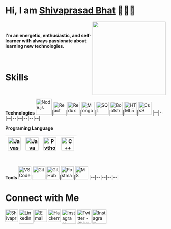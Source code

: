 <h1>Hi, I am <a href="https://www.shivaprasad.tech/" target="_blank">Shivaprasad Bhat</a> 🙋🏽‍♂️</h1>

<img align='right' src="https://media.giphy.com/media/H7AmqyARFEc7S1Smtl/giphy.gif" width="230">

<br/><br/>
<b>I'm an energetic, enthusiastic, and self-learner with always passionate about learning new technologies.</b>
<br/><br/>
<br/>

<h1>Skills</h1>
<br/>

**Technologies**
<img alt="Node.js" width="50px" src="https://img.icons8.com/color/480/000000/nodejs.png"/>|<img alt="React" width="40px" src="https://img.icons8.com/cute-clipart/50/000000/react-native.png"/>|<img alt="Redux" width="40px" src="https://img.icons8.com/color/480/000000/redux.png"/>|<img alt="MongoDB" width="40px" src="https://img.icons8.com/color/480/000000/mongodb.png"/>|<img alt="SQL" width="40px" src="https://img.icons8.com/ios-filled/100/000000/sql.png"/>|<img alt="Bootstrap" width="40px" src="https://img.icons8.com/color/50/000000/bootstrap.png"/>|<img alt="HTML5" width="40px" src="https://img.icons8.com/color/480/000000/html-5.png"/>|<img alt="Css3" width="40px" src="https://img.icons8.com/color/480/000000/css3.png"/>
|--|--|--|--|--|--|--|--|
<br/>

**Programing Language**

| <img alt="Javascript" width="40px" src="https://img.icons8.com/color/480/000000/javascript-logo-1.png"/> | <img alt="Java" width="40px" src="https://img.icons8.com/color/480/000000/java-coffee-cup-logo.png"/> | <img alt="Python3" width="40px" src="https://img.icons8.com/color/480/000000/python.png"/> | <img alt="C++" width="40px" src="https://img.icons8.com/color/480/000000/c-plus-plus-logo.png"/> |
| -------------------------------------------------------------------------------------------------------- | ----------------------------------------------------------------------------------------------------- | ------------------------------------------------------------------------------------------ | ------------------------------------------------------------------------------------------------ |


<br/>

**Tools**
<img alt="VS Code" width="40px" src="https://img.icons8.com/fluent/48/000000/visual-studio-code-2019.png"/>|<img alt="Git" width="40px" src="https://img.icons8.com/color/48/000000/git.png"/>|<img alt="Git Hub" width="40px" src="https://img.icons8.com/fluent/240/000000/github.png"/>|<img alt="Postman" width="40px" src="https://img.icons8.com/dusk/512/000000/postman-api.png"/>|<img alt="MS Office" width="40px" src="https://img.icons8.com/fluent/48/000000/microsoft-office-2019.png"/>
|--|--|--|--|--|
<br/>

 <h1>Connect with Me</h1>

[<img align="left" alt="Shivaprasad Bhat" width="40px"  src="https://img.icons8.com/cotton/64/000000/earth-planet--v2.png"/>](https://www.shivaprasad.tech)
[<img align="left" alt="LinkedIn - Shivaprasad Bhat" width="45px" src="https://img.icons8.com/fluent/96/000000/linkedin.png"/>](https://www.linkedin.com/in/svbneelmane)
[<img align="left" alt="Email - Shivaprasad Bhat" width="40px" src="https://img.icons8.com/cute-clipart/64/000000/email.png" />](mailto:svbhat.neelmane@gmail.com)
[<img align="left" alt="Hackerrank - Shivaprasad Bhat" width="40px" src="https://img.icons8.com/windows/512/000000/hackerrank.png"/>](https://hackerrank.com/svbneelmane)
[<img align="left" alt="Instagram - Shivaprasad Bhat" width="45px" src="https://img.icons8.com/cute-clipart/64/000000/instagram-new.png"/>](https://www.instagram.com/svb.neelmane)
[<img align="left" alt="Twitter - Shivaprasad Bhat" width="45px" src="https://img.icons8.com/cute-clipart/64/000000/twitter.png"/>](https://www.twitter.com/svbneelmane)
[<img align="left" alt="Instagram - Shivaprasad Bhat" width="45px" src="https://img.icons8.com/cute-clipart/64/000000/facebook.png"/>](https://www.fb.com/svb.neelmane)
